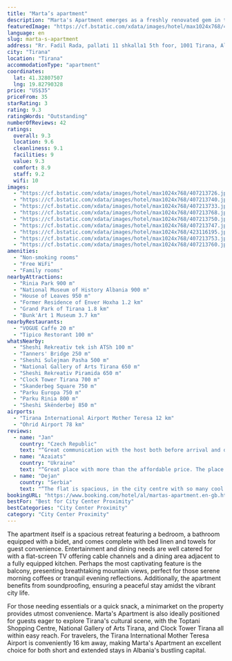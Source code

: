 ```yaml
---
title: "Marta’s apartment"
description: "Marta's Apartment emerges as a freshly renovated gem in the heart of Tirana, boasting proximity to historical landmarks such as the Former Residence of Enver Hoxha, Tanners' Bridge, and Saint Paul Cathedral."
featuredImage: "https://cf.bstatic.com/xdata/images/hotel/max1024x768/407213726.jpg?k=4db96dc53eab9609ef2f67b88f341134b665ca7a1409b22179064f39a60dd1fa&o=&hp=1"
language: en
slug: marta-s-apartment
address: "Rr. Fadil Rada, pallati 11 shkalla1 5th foor, 1001 Tirana, Albania"
city: "Tirana"
location: "Tirana"
accommodationType: "apartment"
coordinates:
  lat: 41.32807507
  lng: 19.82790328
price: "US$35"
priceFrom: 35
starRating: 3
rating: 9.3
ratingWords: "Outstanding"
numberOfReviews: 42
ratings:
  overall: 9.3
  location: 9.6
  cleanliness: 9.1
  facilities: 9
  value: 9.3
  comfort: 8.9
  staff: 9.2
  wifi: 10
images:
  - "https://cf.bstatic.com/xdata/images/hotel/max1024x768/407213726.jpg?k=4db96dc53eab9609ef2f67b88f341134b665ca7a1409b22179064f39a60dd1fa&o=&hp=1"
  - "https://cf.bstatic.com/xdata/images/hotel/max1024x768/407213740.jpg?k=e58d5e9362434888a1b0b74eade27c0977009eb304e26718699f866c24df0ee3&o=&hp=1"
  - "https://cf.bstatic.com/xdata/images/hotel/max1024x768/407213733.jpg?k=e51febe4d2ee0be84a6c32a53711651229a8063410a6dafeaa73dfee18a44268&o=&hp=1"
  - "https://cf.bstatic.com/xdata/images/hotel/max1024x768/407213768.jpg?k=c030136a154f91188dd25768328b1760b704e1431b59f4fa93609db3d41c2ed4&o=&hp=1"
  - "https://cf.bstatic.com/xdata/images/hotel/max1024x768/407213750.jpg?k=65046d47674bb0acc94a788f8d504ab6c2f15eea2097edf2071cfdd87fd7079e&o=&hp=1"
  - "https://cf.bstatic.com/xdata/images/hotel/max1024x768/407213747.jpg?k=2716b94cf7f0155dfcbb32ee0bfb3b9bf7cd44e65a3fe0b77550898e682a51e4&o=&hp=1"
  - "https://cf.bstatic.com/xdata/images/hotel/max1024x768/423116195.jpg?k=6ba2f6fdf84095cc07e4fe454e2815131836aa46210083e3380fffbe0176a44f&o=&hp=1"
  - "https://cf.bstatic.com/xdata/images/hotel/max1024x768/407213753.jpg?k=1f2e1753e31763575f6ddeae69b9c343e5e9652f1ec543d644c7b3c41c6521b1&o=&hp=1"
  - "https://cf.bstatic.com/xdata/images/hotel/max1024x768/407213760.jpg?k=1b0998ad5d4ca6e4912763d5d227dfbbc7fe78d38b0794c94f1418e117c735b5&o=&hp=1"
amenities:
  - "Non-smoking rooms"
  - "Free WiFi"
  - "Family rooms"
nearbyAttractions:
  - "Rinia Park 900 m"
  - "National Museum of History Albania 900 m"
  - "House of Leaves 950 m"
  - "Former Residence of Enver Hoxha 1.2 km"
  - "Grand Park of Tirana 1.8 km"
  - "Bunk'Art 1 Museum 3.7 km"
nearbyRestaurants:
  - "VOGUE Caffe 20 m"
  - "Tipico Restorant 100 m"
whatsNearby:
  - "Sheshi Rekreativ tek ish ATSh 100 m"
  - "Tanners' Bridge 250 m"
  - "Sheshi Sulejman Pasha 500 m"
  - "National Gallery of Arts Tirana 650 m"
  - "Sheshi Rekreativ Piramida 650 m"
  - "Clock Tower Tirana 700 m"
  - "Skanderbeg Square 750 m"
  - "Parku Europa 750 m"
  - "Parku Rinia 800 m"
  - "Sheshi Skënderbej 850 m"
airports:
  - "Tirana International Airport Mother Teresa 12 km"
  - "Ohrid Airport 78 km"
reviews:
  - name: "Jan"
    country: "Czech Republic"
    text: "“Great communication with the host both before arrival and during the stay. Easy check-in. Perfect location close to everything. Spacious, clean and fully equipped apartment with a balcony. Fast wi-fi. Good value for money.”"
  - name: "Azaiats"
    country: "Ukraine"
    text: "“Great place with more than the affordable price. The place itself has all the necessary amenities, warm enough, and located close to the city center. Bakeries and SPAR supermarket are right on the corner. Extra kudos goes to the host as she was...”"
  - name: "Dejan"
    country: "Serbia"
    text: "“The flat is spacious, in the city centre with so many cool cafes, juice bars and shops in the neighbourhood.”"
bookingURL: "https://www.booking.com/hotel/al/martas-apartment.en-gb.html?aid=8035640"
bestFor: "Best for City Center Proximity"
bestCategories: "City Center Proximity"
category: "City Center Proximity"
---
```


The apartment itself is a spacious retreat featuring a bedroom, a bathroom equipped with a bidet, and comes complete with bed linen and towels for guest convenience. Entertainment and dining needs are well catered for with a flat-screen TV offering cable channels and a dining area adjacent to a fully equipped kitchen. Perhaps the most captivating feature is the balcony, presenting breathtaking mountain views, perfect for those serene morning coffees or tranquil evening reflections. Additionally, the apartment benefits from soundproofing, ensuring a peaceful stay amidst the vibrant city life.

For those needing essentials or a quick snack, a minimarket on the property provides utmost convenience. Marta's Apartment is also ideally positioned for guests eager to explore Tirana's cultural scene, with the Toptani Shopping Centre, National Gallery of Arts Tirana, and Clock Tower Tirana all within easy reach. For travelers, the Tirana International Mother Teresa Airport is conveniently 16 km away, making Marta's Apartment an excellent choice for both short and extended stays in Albania's bustling capital.
